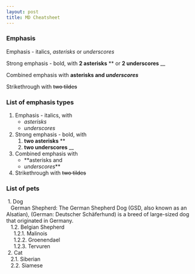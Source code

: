 ```yaml
---
layout: post
title: MD Cheatsheet
---
```


### Emphasis
Emphasis - italics, *asterisks* or _underscores_ 

Strong emphasis - bold, with **2 asterisks** ** or __2 underscores__ __

Combined emphasis with **asterisks and _underscores_**

Strikethrough with ~~two tildes~~

### List of emphasis types
1. Emphasis - italics, with
      * *asterisks*
      *  _underscores_
2. Strong emphasis - bold, with 
      1. **two asterisks** ** 
      2.  __two underscores__ __
3. Combined emphasis with 
      + **asterisks and 
      + _underscores_**
4. Strikethrough with ~~two tildes~~

### List of pets
&nbsp;1. Dog  
&nbsp;&nbsp;&nbsp;German Shepherd: The German Shepherd Dog (GSD, also known as an Alsatian), (German: Deutscher Schäferhund) is a breed of large-sized dog that originated in Germany.  
&nbsp;&nbsp;&nbsp;1.2. Belgian Shepherd  
&nbsp;&nbsp;&nbsp;&nbsp;&nbsp;1.2.1. Malinois  
&nbsp;&nbsp;&nbsp;&nbsp;&nbsp;1.2.2. Groenendael  
&nbsp;&nbsp;&nbsp;&nbsp;&nbsp;1.2.3. Tervuren  
&nbsp;2. Cat  
&nbsp;&nbsp;&nbsp;2.1. Siberian  
&nbsp;&nbsp;&nbsp;2.2. Siamese